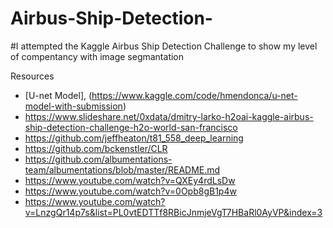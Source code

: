 # Airbus-Ship-Detection-
#I attempted the Kaggle Airbus Ship Detection Challenge to show my level of compentancy with image segmantation


Resources 
* [U-net Model], (https://www.kaggle.com/code/hmendonca/u-net-model-with-submission)
* https://www.slideshare.net/0xdata/dmitry-larko-h2oai-kaggle-airbus-ship-detection-challenge-h2o-world-san-francisco
* https://github.com/jeffheaton/t81_558_deep_learning
* https://github.com/bckenstler/CLR
* https://github.com/albumentations-team/albumentations/blob/master/README.md
* https://www.youtube.com/watch?v=QXEy4rdLsDw
* https://www.youtube.com/watch?v=0Opb8gB1p4w
* https://www.youtube.com/watch?v=LnzgQr14p7s&list=PL0vtEDTTf8RBicJnmjeVgT7HBaRl0AyVP&index=3

